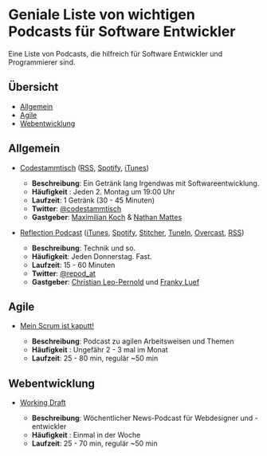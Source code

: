 # Geniale Liste von wichtigen Podcasts für Software Entwickler

Eine Liste von Podcasts, die hilfreich für Software Entwickler und Programmierer sind.

## Übersicht

* [Allgemein](#allgemein)
* [Agile](#agile)
* [Webentwicklung](#webentwicklung)


## Allgemein

* [Codestammtisch](https://codestammtis.ch) ([RSS](https://codestammtis.ch/feed/mp3/), [Spotify](https://open.spotify.com/show/1q3dDiYvXHcMaDFopGt3Mh), [iTunes](https://itunes.apple.com/ch/podcast/codestammtisch/id1410854302?l=en&mt=2))

  * **Beschreibung**: Ein Getränk lang Irgendwas mit Softwareentwicklung.
  * **Häufigkeit** : Jeden 2. Montag um 19:00 Uhr
  * **Laufzeit**: 1 Getränk (30 - 45 Minuten)
  * **Twitter**: [@codestammtisch](https://twitter.com/codestammtisch)
  * **Gastgeber**: [Maximilian Koch](https://twitter.com/tschaka1904) & [Nathan Mattes](https://twitter.com/zeitschlag)
  
* [Reflection Podcast](https://repod.at) ([iTunes](https://itunes.apple.com/at/podcast/reflection-podcast-der-podcast-mit-franky-und-christian/id1436854408?mt=2), [Spotify](https://open.spotify.com/show/3hgik8ffwDNNbyt6JO6JCa), [Stitcher](https://www.stitcher.com/podcast/reflection-podcast-der-podcast-mit-franky-und-christian-auf?refid=stpr), [TuneIn](http://tun.in/pjavp), [Overcast](https://overcast.fm/itunes1436854408/reflection-podcast-der-podcast-mit-franky-und-christian-auf-gschert), [RSS](https://repod.at/feed))

  * **Beschreibung**: Technik und so.
  * **Häufigkeit**: Jeden Donnerstag. Fast.
  * **Laufzeit**: 15 - 60 Minuten
  * **Twitter**: [@repod_at](https://twitter.com/repod_at)
  * **Gastgeber**: [Christian Leo-Pernold](https://twitter.com/mazedlx) und [Franky Luef](https://twitter.com/federic0green)

## Agile

* [Mein Scrum ist kaputt!](https://meinscrumistkaputt.de/)

  * **Beschreibung**: Podcast zu agilen Arbeitsweisen und Themen 
  * **Häufigkeit** : Ungefähr 2 - 3 mal im Monat
  * **Laufzeit**: 25 - 80 min, regulär ~50 min

## Webentwicklung

* [Working Draft](https://workingdraft.de/)

  * **Beschreibung**: Wöchentlicher News-Podcast für Webdesigner und -entwickler
  * **Häufigkeit** : Einmal in der Woche
  * **Laufzeit**: 25 - 70 min, regulär ~50 min
